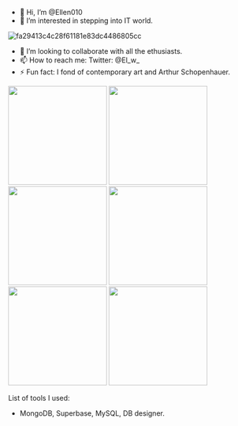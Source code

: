 - 👋 Hi, I’m @Ellen010
- 👀 I’m interested in stepping into IT world.
  

![fa29413c4c28f61181e83dc4486805cc](https://github.com/Ellen010/Ellen010/assets/157579304/21077076-983b-4322-b764-0bdeeca43de7)

- 💞️ I’m looking to collaborate with all the ethusiasts.
- 📫 How to reach me: Twitter: @El_w_
- ⚡ Fun fact: I fond of contemporary art and Arthur Schopenhauer.
  
<img src="https://github.com/Ellen010/Ellen010/assets/157579304/77b1893a-e2dc-41be-89f6-ecd6179e9efc" width="200" />
<img src="https://github.com/Ellen010/Ellen010/assets/157579304/01432990-b76b-4fae-9079-37e029cb5e59" width="200" />
<img src="https://github.com/Ellen010/Ellen010/assets/157579304/c0e3db7f-c6ba-4df0-ad63-b572406d6650" width="200" />
<img src="https://github.com/Ellen010/Ellen010/assets/157579304/0422e464-c68f-48a8-9354-568c158acf72" width="200" />
<img src="https://github.com/Ellen010/Ellen010/assets/157579304/aed1c30a-ff45-42f5-b0c4-a8eba021c14d" width="200" />
<img src="https://github.com/Ellen010/Ellen010/assets/157579304/d22a7f2e-6086-498c-9904-4140a578808d" width="200" />

List of tools I used:
- MongoDB, Superbase, MySQL, DB designer.
  
<!---
Ellen010/Ellen010 is a ✨ special ✨ repository because its `README.md` (this file) appears on your GitHub profile.
You can click the Preview link to take a look at your changes.
--->
